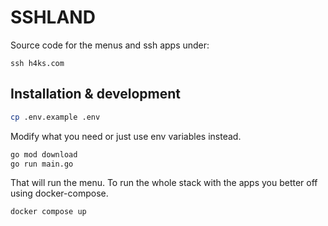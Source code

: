 # SSHLAND

Source code for the menus and ssh apps under:
```
ssh h4ks.com
```

## Installation & development

```bash
cp .env.example .env
```

Modify what you need or just use env variables instead.

```bash
go mod download
go run main.go
```

That will run the menu. To run the whole stack with the apps you better off using docker-compose.

```bash
docker compose up
```
